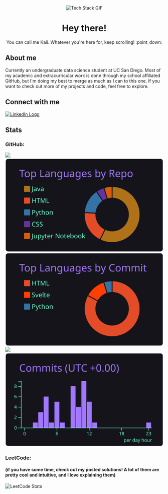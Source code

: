 <div align = 'center'>
  <img src = 'https://user-images.githubusercontent.com/74038190/219923809-b86dc415-a0c2-4a38-bc88-ad6cf06395a8.gif' alt = 'Tech Stack GIF' height = '15%' width = '15%'>  
  <h1> Hey there! </h1>
  You can call me Kaii. Whatever you're here for, keep scrolling! :point_down:
</div>


<div>
  <h2>About me</h2>
  Currently an undergraduate data science student at UC San Diego. Most of my academic and extracurricular work is done through my school affiliated GitHub, but I'm doing my best to merge as much as I can to this one. If you want to check out more of my projects and code, feel free to explore.
  
  <h2>Connect with me</h2>
  <a href = 'https://www.linkedin.com/in/Kaii-Bijlani/'>
    <img src = 'https://static.vecteezy.com/system/resources/previews/023/986/970/non_2x/linkedin-logo-linkedin-logo-transparent-linkedin-icon-transparent-free-free-png.png' alt = 'LinkedIn Logo' width = 5% height = 5%>
  </a>
  
  <h2>Stats</h2>
  
  <h3>GitHub:</h3> 
  
  [![](https://raw.githubusercontent.com/KaiiB/KaiiB/main/profile-summary-card-output/aura/0-profile-details.svg)](https://github.com/vn7n24fzkq/github-profile-summary-cards)
  [![](https://raw.githubusercontent.com/KaiiB/KaiiB/main/profile-summary-card-output/aura/1-repos-per-language.svg)](https://github.com/vn7n24fzkq/github-profile-summary-cards) [![](https://raw.githubusercontent.com/KaiiB/KaiiB/main/profile-summary-card-output/aura/2-most-commit-language.svg)](https://github.com/vn7n24fzkq/github-profile-summary-cards)
  [![](https://raw.githubusercontent.com/KaiiB/KaiiB/main/profile-summary-card-output/aura/3-stats.svg)](https://github.com/vn7n24fzkq/github-profile-summary-cards) [![](https://raw.githubusercontent.com/KaiiB/KaiiB/main/profile-summary-card-output/aura/4-productive-time.svg)](https://github.com/vn7n24fzkq/github-profile-summary-cards)
  
  <h3>LeetCode:</h3>
  <h4>(if you have some time, check out my posted solutions! A lot of them are pretty cool and intuitive, and I love explaining them)</h4>
  <img src = "https://leetcard.jacoblin.cool/KaiiB?theme=radical&font=Syne%20Mono&ext=heatmap" alt = "LeetCode Stats">
</div>
